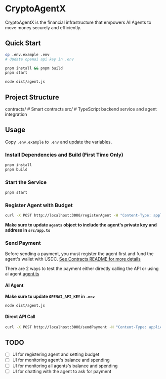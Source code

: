 # CryptoAgentX

CryptoAgentX is the financial infrastructure that empowers AI Agents to move money securely and efficiently.

## Quick Start

```bash
cp .env.example .env
# Update openai api key in .env
```

```bash
pnpm install && pnpm build
pnpm start
```

```bash
node dist/agent.js
```

## Project Structure

contracts/ # Smart contracts
src/ # TypeScript backend service and agent integration

## Usage

Copy `.env.example` to `.env` and update the variables.

### Install Dependencies and Build (First Time Only)

```bash
pnpm install
pnpm build
```

### Start the Service

```bash
pnpm start
```

### Register Agent with Budget

```bash
curl -X POST http://localhost:3000/registerAgent -H "Content-Type: application/json" -d '{"agentId": "0x452eca33ed73b14f31f698467e9618dfee5f461d", "budget": "100"}'
```

**Make sure to update `agents` object to include the agent's private key and address in `src/app.ts`**

### Send Payment

Before sending a payment, you must register the agent first and fund the agent's wallet with USDC. [See Contracts README for more details](./contracts/README.md)

There are 2 ways to test the payment either directly calling the API or using ai agent [agent.ts](./src/agent.ts)

#### AI Agent

**Make sure to update `OPENAI_API_KEY` in `.env`**

```bash
node dist/agent.js
```

#### Direct API Call

```bash
curl -X POST http://localhost:3000/sendPayment -H "Content-Type: application/json" -d '{"agentId": "0x452eca33ed73b14f31f698467e9618dfee5f461d", "destination": "0x5032F73A75480830685cd71a9542ECE9959D8dfF", "amount": "1"}'
```

## TODO

- [ ] UI for registering agent and setting budget
- [ ] UI for monitoring agent's balance and spending
- [ ] UI for monitoring all agents's balance and spending
- [ ] UI for chatting with the agent to ask for payment
